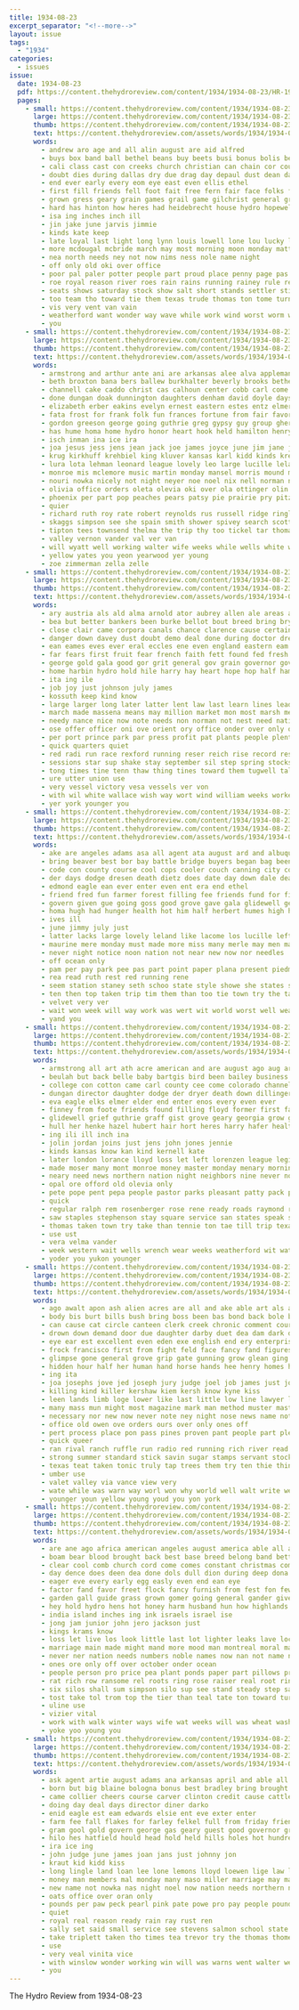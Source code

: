 ```yaml
---
title: 1934-08-23
excerpt_separator: "<!--more-->"
layout: issue
tags:
  - "1934"
categories:
  - issues
issue:
  date: 1934-08-23
  pdf: https://content.thehydroreview.com/content/1934/1934-08-23/HR-1934-08-23.pdf
  pages:
    - small: https://content.thehydroreview.com/content/1934/1934-08-23/small/HR-1934-08-23-01.jpg
      large: https://content.thehydroreview.com/content/1934/1934-08-23/large/HR-1934-08-23-01.jpg
      thumb: https://content.thehydroreview.com/content/1934/1934-08-23/thumbnails/HR-1934-08-23-01.jpg
      text: https://content.thehydroreview.com/assets/words/1934/1934-08-23/HR-1934-08-23-01.txt
      words:
        - andrew aro age and all alin august are aid alfred
        - buys box band ball bethel beans buy beets busi bonus bolis been began brings but bride brought bread boys black bridegroom both browne better bali business
        - cali class cast con creeks church christian can chain cor courage company cotton chief corn college cameron came cartwright carnival city claire cooper
        - doubt dies during dallas dry due drag day depaul dust dean days doing
        - end ever early every eom eye east even ellis ethel
        - first fill friends fell foot fait free fern fair face folks filling fall fost fallen found foote for falling forward few from full friday
        - grown gress geary grain games grail game gilchrist general grounds gam gone grundy going good given
        - hard has hinton how heres had heidebrecht house hydro hopewell hole him hadley holes homa home herbert harding held human half
        - isa ing inches inch ill
        - jin jake june jarvis jimmie
        - kinds kate keep
        - late loyal last light long lynn louis lowell lone lou lucky line live little large
        - more mcdougal mcbride march may most morning moon monday matter much made money missouri mail miles mill millet
        - nea north needs ney not now nims ness nole name night
        - off only old oki over office
        - poor pal paler potter people part proud place penny page pas pay present pretty plant prayer person
        - roe royal reason river roes rain rains running rainey rule real red raymond ray routh rai rad
        - seats shows saturday stock show salt short stands settler still sunshine states sleep second swing star she sutton see state shou service sudan south southern swim sunday standard september speaker sam slow set square save storm shower supply standing six special stage store
        - too team tho toward tie them texas trude thomas ton tome turn tall towns than then town the take taste talent
        - vis very vent van vain
        - weatherford want wonder way wave while work wind worst worm willie ways week will why waldo wedding wells water world well worth weeks with was west
        - you
    - small: https://content.thehydroreview.com/content/1934/1934-08-23/small/HR-1934-08-23-02.jpg
      large: https://content.thehydroreview.com/content/1934/1934-08-23/large/HR-1934-08-23-02.jpg
      thumb: https://content.thehydroreview.com/content/1934/1934-08-23/thumbnails/HR-1934-08-23-02.jpg
      text: https://content.thehydroreview.com/assets/words/1934/1934-08-23/HR-1934-08-23-02.txt
      words:
        - armstrong and arthur ante ani are arkansas alee alva appleman alfalfa addi august arm andy all angel arizona aid ave ago
        - beth broxton bana bers ballew burkhalter beverly brooks bethel blanche ballou biel bone bride barber bill bank brewer bristow bud ball billy but both bahney brown boy borden bernice benny business boys bull bob boschert ber bert blakley belle blum bryan butler betty blaine been binger baby bickell branch bradley butter bright black beck ben
        - channell cake caddo christ cas calhoun center cobb carl come count curnutt church coble cecil court cedar caller cones child canning crissman cham cold city clear crail cal curt charlie copes clyde claude cantrell clerk class charles clinton clarence clark con coombs cousin crawford coffee cope clair colony carrier can curley coleman cox chism carry caraway custer chelf cream cour county craig
        - done dungan doak dunnington daughters denham david doyle days dun dak delbert dewey dorothy dinner ditmore dena day daughter director during dickey dan dry
        - elizabeth erber eakins evelyn ernest eastern estes entz elmer edna elwood everett ery elbert eliza earnest emery ethel edwards epperly eugene every end emma
        - fata frost for frank folk fun frances fortune from fair favorite fort farm friday fidel frankie fred failing friesen finley fruit flowers fountain freeland fed farrel folks farrell few first fry found friends foreman
        - gordon greeson george going guthrie greg gypsy guy group ghering green gregg georgia grace game georgy grundy given geary gay guard glen gratt grant gertie general guess gee guest goodfellow
        - has hume homa home hydro honor heart hook held hamilton henry hand hom her homer harding heberle harold huddleson hidlebaugh herman hack herndon hill hatfield harris hinton hagen hildebrand harmony harts hunt hermon hudson henke hubert harry homes hope hagin had
        - isch inman ina ice ira
        - joa jesus jess jens jean jack joe james joyce june jim jane joshua jackie johnnie john jena judge
        - krug kirkhuff krehbiel king kluver kansas karl kidd kinds kreh kimble kings
        - lura lota lehman leonard league lovely leo large lucille leland lass lanita lemon lake lloyd lees lae lasley lewis left liga last little lois leta lord let low lance lunch lee lizzie louella leedy lawrence lulu
        - monroe mis mclemore music martin monday mansel morris mound memory moses melvin mon melba max many mccully money most moser mcelroy mildred mins missouri mary milk merle miner marie man meriwether miller mee minister mae mcanally melody morning miss miners mapel marion marvel maud marcrum madge mauk more mela
        - nouri nowka nicely not night neyer noe noel nix nell norman ning nia nims north need now news near nate nora noon numbers nees
        - olivia office orders oleta olevia oki over ola ottinger olin old
        - phoenix per part pop peaches pears patsy pie prairie pry pitzer proud piano pleasant past philip pepe pate patty parrish press phoebe pleasure plate pees place
        - quier
        - richard ruth roy rate robert reynolds rus russell ridge ringler ris rey reno robertson rose ross rocky rowland robbins raymond raska rest ralph ray rains rates ree res round rita russel
        - skaggs simpson see she spain smith shower spivey search scott supper sion sun short summer sermons simmons stange shanks sell sylvester sharry saar sin soe sparks sale soda sup sterling saeed sickles stephenson sunday sheffer springs susie sister state schoo sia south sons song standard sheldon sells shirley sheriff scarth side son sturgill strength saturday such star sodders silo service sae strong sed sick sper shaw slagell school sand
        - tipton tees townsend thelma the trip thy too tickel tar thomason tue teacher till triplett treasure tindall tee texas ted them than then teller thi town thomas
        - valley vernon vander val ver van
        - will wyatt well working walter wife weeks while wells white wass weck went waters waldrop win word wait world williams winkler wykert wanda want wix wilson was walker wise waldrup work wilma wildman week weatherford wang willie west way with waste
        - yellow yates you yeon yearwood yer young
        - zoe zimmerman zella zelle
    - small: https://content.thehydroreview.com/content/1934/1934-08-23/small/HR-1934-08-23-03.jpg
      large: https://content.thehydroreview.com/content/1934/1934-08-23/large/HR-1934-08-23-03.jpg
      thumb: https://content.thehydroreview.com/content/1934/1934-08-23/thumbnails/HR-1934-08-23-03.jpg
      text: https://content.thehydroreview.com/assets/words/1934/1934-08-23/HR-1934-08-23-03.txt
      words:
        - ary austria als ald alma arnold ator aubrey allen ale areas all army alm are able arch american august andrew area ast ago america amer arts and arkansas alt aust adil
        - bea but better bankers been burke bellot bout breed bring bryan bay baden brown blackbird banks bill brey ben best buy bellet bor bis ball boards bast bee brothers black britain bar brought borne bas banker business bruckart board broad blessing bank ber
        - close clair came corpora canals chance clarence cause certain course company canal come carry cin conn council choice collar change code corner chief cobb cote cotton call consul chart congress clear character can cor cargo cam cowboy current con charles
        - danger down davey dust doubt demo deal done during doctor dress dutch dent days dern
        - ean eames eves ever eral eccles ene even england eastern eam era esa ery edward every
        - far fears first fruit fear french faith fett found fed fresh fay from friends free front ference former frederic freedom favor figures for fint foe france fees fall famous few futrell full farm freely fer felt
        - george gold gala good gor grit general gov grain governor govern gone gave gain grand given goes getting grip germany guy going german gins
        - home harbin hydro hold hile harry hay heart hope hop half hams house hour hag human hen hiscox had hood hopkins has him hugh how howe health
        - ita ing ile
        - job joy just johnson july james
        - kossuth keep kind know
        - large larger long later latter lent law last learn lines leaders line lias les level lands loan like legion lief left let life lose little labor less
        - march made massena means may million market mon most marsh members matter moffett mean mer must mal mehl money men more martin mayor marriner many moscow much muster might mae miss man minion mellon
        - needy nance nice now note needs non norman not nest need nations new neu norris nira napoleon nation never news
        - ose offer officer oni ove orient ory office onder over only ours off orleans orel
        - per port prince park par press profit pat plants people plenty peace point pair polley persons porch pas president panama place parish patel present pickard process plan price pay pot purchase poor pro pont public paper pla part past poe
        - quick quarters quiet
        - red radi run race rexford running reser reich rise record res russell roo rae rank reason read robert roof roosevelt ross reasons reeds rochester ree rate rudiger ries
        - sessions star sup shake stay september sil step spring stocks special sen shawl sun semmes sir soine surplus speaker such supply sell send sour string sing simmons subject simeon second swedish sliver soon sion seems stores stephan shirts six small strong street shape song short single summer said stand seats see still safe show strength sal sole seen stow strike stock shall silver set sae state seem senator sash states sean
        - tong times tine tenn thaw thing tines toward them tugwell talk toan tree thy trom thoma try taken then tho thie than thon telling thomas ture trum tha trial take the ting turn tell thousand towns turns
        - ure utter union use
        - very vessel victory vesa vessels ver von
        - with wil white wallace wish way wort wind william weeks worker western week world walmsley why ware will warning williams works war west wears wing winter wal well worst win worn washington work warns wages won writer weak was wage
        - yer york younger you
    - small: https://content.thehydroreview.com/content/1934/1934-08-23/small/HR-1934-08-23-04.jpg
      large: https://content.thehydroreview.com/content/1934/1934-08-23/large/HR-1934-08-23-04.jpg
      thumb: https://content.thehydroreview.com/content/1934/1934-08-23/thumbnails/HR-1934-08-23-04.jpg
      text: https://content.thehydroreview.com/assets/words/1934/1934-08-23/HR-1934-08-23-04.txt
      words:
        - ake are angeles adams asa all agent ata august ard and albuquerque aga ann ary
        - bring beaver best bor bay battle bridge buyers began bag been but
        - code con county course cool cops cooler couch canning city colorado cases come care cousin cake cleo can cream cattle carl catt crail
        - der days dodge dresen death dietz does date day down dale dear
        - edmond eagle ean ever enter even ent era end ethel
        - friend fred fun farmer forest filling fee friends fund for first fort from friday fera farms
        - govern given gue going goss good grove gave gala glidewell general goes
        - homa hugh had hunger health hot him half herbert humes high home has helena her hydro house
        - ives ill
        - june jimmy july just
        - latter lacks large lovely leland like lacome los lucille left lizzie late last law little
        - maurine mere monday must made more miss many merle may men mall man makins miller mele mee mather mail mary mexico moser
        - never night notice noon nation not near new now nor needles
        - off ocean only
        - pam per pay park pee pas part point paper plana present piedmont
        - rea read ruth rest red running rene
        - seem station staney seth schoo state style showe she states shipp said sell sales scholl saturday surprise short sames search stay shower school stove suprise son score service
        - ten then top taken trip tim them than too tie town try the tain take tol tier tax
        - velvet very ver
        - wait won week will way work was wert wit world worst well weak while went with west wells
        - yand you
    - small: https://content.thehydroreview.com/content/1934/1934-08-23/small/HR-1934-08-23-05.jpg
      large: https://content.thehydroreview.com/content/1934/1934-08-23/large/HR-1934-08-23-05.jpg
      thumb: https://content.thehydroreview.com/content/1934/1934-08-23/thumbnails/HR-1934-08-23-05.jpg
      text: https://content.thehydroreview.com/assets/words/1934/1934-08-23/HR-1934-08-23-05.txt
      words:
        - armstrong all art ath acre american and are august ago aug ard ask
        - beulah but back belle baby bartgis bird been bailey business blacksmith brings bowels boucher bill brown bring bridgeport bee blair benny bureau binger bank bridge bary better branson butler birden bette
        - college con cotton came carl county cee come colorado channell collier cry car curtis canyon cal charles caesar coupe can chamber chester caldwell code close cora city conte church cloudy cen cost
        - dungan director daughter dodge der dryer death down dillinger diego dainty day days does daugherty ditmore daughters dollar daw
        - eva eagle elks elmer elder end enter enos every even ever
        - finney from foote friends found filling floyd former first fam fred few fron fires farm fort florence fair fae field frank frost fly front for free fields fresh fire friday freshman folks falls farmer fairly fore fall fell fritz
        - glidewell grief guthrie graff gist grove geary georgia grow grand given good grain guest
        - hull her henke hazel hubert hair hort heres harry hafer health hatter herndon hatfield high hydro hay held had heart hare hinton herbert hesser heaton hence house has homer hall honor hinkle hamons henry home
        - ing ili ill inch ina
        - jolin jordan joins just jens john jones jennie
        - kinds kansas know kan kind kernell kate
        - later london lorance lloyd loss let left lorenzen league legion life line loren lake lemons lot leonard last lemon leo laura les long las like lue leon latter
        - made moser many mont monroe money master monday menary morning most more miss might mexico means merriweather marshall members man mons mari mocha messimer much myrtle missouri
        - neary need news northern nation night neighbors nine never north niece not now nee naval new nims navy neal
        - opal ore offord old olevia only
        - pete pope pent pepa people pastor parks pleasant patty pack pitt per points present posa ports priday pat pay plain plant part plenty pure pain parsonage pitzer pie pearl
        - quick
        - regular ralph rem rosenberger rose rene ready roads raymond rest rouse route rouge rough rom real roosevelt rain
        - saw staples stephenson stay square service san states speak stambaugh sale single seed sunday sacramento six station standard sick southern special sheldon see standing sequoyah shanklin sas scott simmons springs short sells south silk son saturday still simple she scarth seats store schools state sat soon sun stroke
        - thomas taken town try take than tennie ton tae till trip texas times thurs thelma tax thi todd tee turn toa the taste
        - use ust
        - vera velma vander
        - week western wait wells wrench wear weeks weatherford wit waters went will watch welt well was worlds work wool with way water war wil worth walter williams while wish want world word
        - yoder you yukon younger
    - small: https://content.thehydroreview.com/content/1934/1934-08-23/small/HR-1934-08-23-06.jpg
      large: https://content.thehydroreview.com/content/1934/1934-08-23/large/HR-1934-08-23-06.jpg
      thumb: https://content.thehydroreview.com/content/1934/1934-08-23/thumbnails/HR-1934-08-23-06.jpg
      text: https://content.thehydroreview.com/assets/words/1934/1934-08-23/HR-1934-08-23-06.txt
      words:
        - ago awalt apon ash alien acres are all and ake able art als american ashing aro
        - body bis burt bills bush bring boss been bas bond back bole blood brick bear bureau bun bow bot babson buck box baby big bitter bank but beard bally bar brush block butt bonds both break brainerd buy banks business blow better boy batra
        - can cause cat circle canteen clerk creek chronic comment course cray child cute car coins charley costas citizen close cool cor certain crisp collar cutting come cooling cross canals current clear cap company con cang court clan chrysler crayon case cheek
        - drown down demand door due daughter darby duet dea dam dark dain day duty done degree days dock dine depre dinner during die does doctor
        - eye ear est excellent even eden exe english end ery enterprise ever
        - frock francisco first from fight feld face fancy fand figures found fever frum flesh fine fish fresh for forth favor falls fellow firm fare foot fess faint fok fees front foo
        - glimpse gone general grove grip gate gunning grow glean ging good gagan given going gers guard gun
        - hidden hour half her human hand horse hands hee henry homes hut hawks hus home house hydro hearing how hoy hag haven hath had head hopes hea heard hope high hom heater him heen harness hold hei heres hudson has hung hundred hurt health han hence hes heart hove
        - ing ita
        - joa josephs jove jed joseph jury judge joel job james just joe jump
        - killing kind killer kershaw kiem kersh know kyne kiss
        - leen lands limb loge lower like last little low line lawyer land laurel legat love lender lorn life larger let lot loop look lady lack london lemon loose losing living long later longer less lee law
        - many mass mun might most magazine mark man method muster master mao model mountain much miles mighty miss milles more men modest mon mean money mages mara masters morning may mineral means mays mis mens must maurice mans misa marriage meadow middle main made market messenger mar mere
        - necessary nor new now never note ney night nose news name not nai nute nate
        - office old owen ove orders ours over only ones off
        - pert process place pon pass pines proven pant people part pleasant poor person poll pos perfect peter power private plan pry press pitt price paper pull pine pay per
        - quick queer
        - ran rival ranch ruffle run radio red running rich river read register rulo range rent rest road rate reading ridge route rube rope rally
        - strong summer standard stick savin sugar stamps servant stock stand sick shall see seen sir sorter selves state saw stout sale set soda size sing stan sit she soon son side service say steel sole sour sin station such send san shoulder soap start slight seems still session street show store safe spring stark seven shoot stans sot soul style saving sill stran smart seat steep sewing sat space savage states sary
        - texas teat taken tonic truly tap trees them try ten thie thing test take tat thick tichenor toch the talk tittle tall touch takes thousand tod tort ton tater tell then tenney times than tree trom tines toward
        - umber use
        - valet valley via vance view very
        - wate while was warn way worl won why world well walt write west ways went wage want worth weeks wilt walks win watch waters water wells will work with
        - younger youn yellow young youd you yon york
    - small: https://content.thehydroreview.com/content/1934/1934-08-23/small/HR-1934-08-23-07.jpg
      large: https://content.thehydroreview.com/content/1934/1934-08-23/large/HR-1934-08-23-07.jpg
      thumb: https://content.thehydroreview.com/content/1934/1934-08-23/thumbnails/HR-1934-08-23-07.jpg
      text: https://content.thehydroreview.com/assets/words/1934/1934-08-23/HR-1934-08-23-07.txt
      words:
        - are ane ago africa american angeles august america able all aus ark acre ards alt aid ave abo age acres area aud alu alexander atti ard and agi
        - boam bear blood brought back best base breed belong band better bee bright bot baal bible bar bigger brass box battle bow begin big broadway bird been bas block but
        - clear cool comb church cord come comes constant christmas common cold crete change carreras chairs corn combs current cream choice crush canaan case cline coffee came cattle cords call conde can creo cutting child care con creek
        - day dence does deen dea done dols dull dion during deep dona drew dark due demand dry days der
        - eager eve every early egg easly even end ean eye
        - factor fand favor freet flock fancy furnish from fest fon few fell former fall freedom found farms fish foot fake for frank fend fino fine fingers filla fost fer farm fic
        - garden gall guide grass grown gomer going general gander given goose gode good gross grain gray geese goes gard germ green
        - hey hold hydro hens hot honey harm husband hun how highlands hammer him hoven hie her handlin hay holiday has heal high har hen had herald hosea helfer
        - india island inches ing ink israels israel ise
        - jong jam junior john jero jackson just
        - kings krams know
        - loss let live los look little last lot lighter leaks lave lock like low later likely luther lob lesson lords lay levels love leaver land
        - marriage main made might mand more mood man montreal moral mans model mon mich million market miss mangels mos milk many mean masta mal mail matter materia most murray mil may much
        - never ner nation needs numbers noble names now nan not name noe new nor night nave nevada
        - ones ore only off over october onder ocean
        - people person pro price pea plant ponds paper part pillows present process pet pas prophet place par poly plants pounds point persons proper pald powers ply pound patience pleasant
        - rat rich row ransome rel roots ring rose raiser real root rink rate rae rather rye run reason red rude rope ret room rhode
        - six silos shall sum simpson silo sup see stand steady step say small sito start smaller save state sear sins switch soc still seeds stout store sila such stage soon stanley spurgeon scale strawberry stave supply sleep september styles summer sample senior seed send stock study servi stem south sir set slight season standard shows samples
        - tost take tol trom top the tier than teal tate ton toward ture tian train tour twa taste trees toulouse tag takes tak too tut trong theo them tone thie then tan turn times tote trent
        - uline use
        - vizier vital
        - work with walk winter ways wife wat weeks will was wheat washer wish wax whiten walls while watch week winchell way weather waters water writer wil well wall welcome wash west wit
        - yoke yoo young you
    - small: https://content.thehydroreview.com/content/1934/1934-08-23/small/HR-1934-08-23-08.jpg
      large: https://content.thehydroreview.com/content/1934/1934-08-23/large/HR-1934-08-23-08.jpg
      thumb: https://content.thehydroreview.com/content/1934/1934-08-23/thumbnails/HR-1934-08-23-08.jpg
      text: https://content.thehydroreview.com/assets/words/1934/1934-08-23/HR-1934-08-23-08.txt
      words:
        - ask agent artie august adams ana arkansas april and able all avritt aid are anta anna
        - born but big blaine bologna bonus best bradley bring brought barbara bas bie bode bros been ball beats business ballew ben bars beans blondell bank bradle butter
        - came collier cheers course carver clinton credit cause cattle can cecil claire concord congress crail college cool canton cheese clarence christ coffee col county cooper court chap corn cream cagney cost coll cash chet cat charles coy
        - doing day deal days director diner darko
        - enid eagle est eam edwards elsie ent eve exter enter
        - farm fee fall flakes for farley felkel full from friday friends fees fort fine farmer
        - gram gool gold govern george gas geary guest good governor grapes going
        - hilo hes hatfield hould head hold held hills holes hot hundred hardware homestead harry hydro hamburger hopes high ham house hay houston huston home her has heart him had
        - ira ice ing
        - john judge june james joan jans just johnny jon
        - kraut kid kidd kiss
        - long lingle land loan lee lone lemons lloyd loewen lige law light lemon like lucille
        - money man members mal monday many maso miller marriage may marland marks mathe market mus miss moore murray musi made mans
        - new name not nowka nas night noel now nation needs northern navy nay north
        - oats office over oran only
        - pounds per paw peck pearl pink pate powe pro pay people pound plenty pack persons paulson plant pork person president price
        - quiet
        - royal real reason ready rain ray rust ren
        - sally set said small service see stevens salmon school state slow swiss store spies soon saturday special she sick skeels smith sale still size speech seed schooling sunday soap son sion side standard such send
        - take triplett taken tho times tea trevor try the thomas thome too tongue ting tom
        - use
        - very veal vinita vice
        - with winslow wonder working win will was warns went walter week well work works williams winter wishard why
        - you
---
```


The Hydro Review from 1934-08-23

<!--more-->

